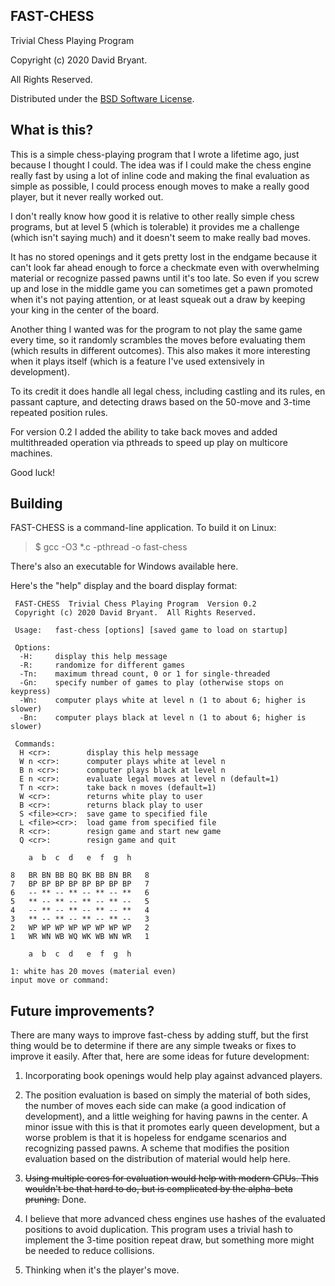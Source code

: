 ## FAST-CHESS

Trivial Chess Playing Program

Copyright (c) 2020 David Bryant.

All Rights Reserved.

Distributed under the [BSD Software License](https://github.com/dbry/fast-chess/blob/master/license.txt).

## What is this?

This is a simple chess-playing program that I wrote a lifetime ago, just because I thought I could. The idea was if I could make the chess engine really fast by using a lot of inline code and making the final evaluation as simple as possible, I could process enough moves to make a really good player, but it never really worked out.

I don't really know how good it is relative to other really simple chess programs, but at level 5 (which is tolerable) it provides me a challenge (which isn't saying much) and it doesn't seem to make really bad moves.

It has no stored openings and it gets pretty lost in the endgame because it can't look far ahead enough to force a checkmate even with overwhelming material or recognize passed pawns until it's too late. So even if you screw up and lose in the middle game you can sometimes get a pawn promoted when it's not paying attention, or at least squeak out a draw by keeping your king in the center of the board.

Another thing I wanted was for the program to not play the same game every time, so it randomly scrambles the moves before evaluating them (which results in different outcomes). This also makes it more interesting when it plays itself (which is a feature I've used extensively in development).

To its credit it does handle all legal chess, including castling and its rules, en passant capture, and detecting draws based on the 50-move and 3-time repeated position rules.

For version 0.2 I added the ability to take back moves and added multithreaded operation via pthreads to speed up play on multicore machines.

Good luck!

## Building

FAST-CHESS is a command-line application. To build it on Linux:

> $ gcc -O3 *.c -pthread -o fast-chess

There's also an executable for Windows available here.

Here's the "help" display and the board display format:

```
 FAST-CHESS  Trivial Chess Playing Program  Version 0.2
 Copyright (c) 2020 David Bryant.  All Rights Reserved.

 Usage:   fast-chess [options] [saved game to load on startup]

 Options:
  -H:     display this help message
  -R:     randomize for different games
  -Tn:    maximum thread count, 0 or 1 for single-threaded
  -Gn:    specify number of games to play (otherwise stops on keypress)
  -Wn:    computer plays white at level n (1 to about 6; higher is slower)
  -Bn:    computer plays black at level n (1 to about 6; higher is slower)

 Commands:
  H <cr>:        display this help message
  W n <cr>:      computer plays white at level n
  B n <cr>:      computer plays black at level n
  E n <cr>:      evaluate legal moves at level n (default=1)
  T n <cr>:      take back n moves (default=1)
  W <cr>:        returns white play to user
  B <cr>:        returns black play to user
  S <file><cr>:  save game to specified file
  L <file><cr>:  load game from specified file
  R <cr>:        resign game and start new game
  Q <cr>:        resign game and quit

    a  b  c  d   e  f  g  h

8   BR BN BB BQ BK BB BN BR   8
7   BP BP BP BP BP BP BP BP   7
6   -- ** -- ** -- ** -- **   6
5   ** -- ** -- ** -- ** --   5
4   -- ** -- ** -- ** -- **   4
3   ** -- ** -- ** -- ** --   3
2   WP WP WP WP WP WP WP WP   2
1   WR WN WB WQ WK WB WN WR   1

    a  b  c  d   e  f  g  h

1: white has 20 moves (material even)
input move or command:

```
## Future improvements?

There are many ways to improve fast-chess by adding stuff, but the first thing would be to determine if there are any simple tweaks or fixes to improve it easily. After that, here are some ideas for future development:

1. Incorporating book openings would help play against advanced players.

2. The position evaluation is based on simply the material of both sides, the number of moves each side can make (a good indication of development), and a little weighing for having pawns in the center. A minor issue with this is that it promotes early queen development, but a worse problem is that it is hopeless for endgame scenarios and recognizing passed pawns. A scheme that modifies the position evaluation based on the distribution of material would help here.

3. ~~Using multiple cores for evaluation would help with modern CPUs. This wouldn't be that hard to do, but is complicated by the alpha-beta pruning.~~ Done.

4. I believe that more advanced chess engines use hashes of the evaluated positions to avoid duplication. This program uses a trivial hash to implement the 3-time position repeat draw, but something more might be needed to reduce collisions.

5. Thinking when it's the player's move.
